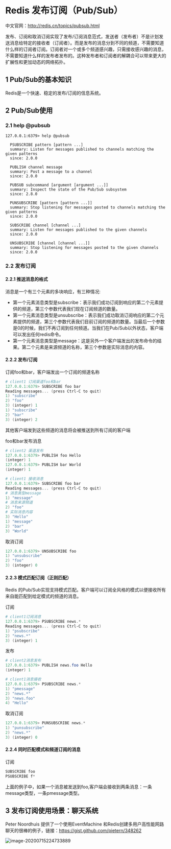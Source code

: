 # Redis 发布订阅（Pub/Sub）

中文官网：http://redis.cn/topics/pubsub.html

发布、订阅和取消订阅实现了发布/订阅消息范式，发送者（发布者）不是计划发送消息给特定的接收者（订阅者）。而是发布的消息分到不同的频道，不需要知道什么样的订阅者订阅。订阅者对一个或多个频道感兴趣，只需接收感兴趣的消息，不需要知道什么样的发布者发布的。这种发布者和订阅者的解耦合可以带来更大的扩展性和更加动态的网络拓扑。

## 1 Pub/Sub的基本知识

Redis是一个快速、稳定的发布/订阅的信息系统。

## 2 Pub/Sub使用

### 2.1 help @pubsub

```
127.0.0.1:6379> help @pubsub

  PSUBSCRIBE pattern [pattern ...]
  summary: Listen for messages published to channels matching the given patterns
  since: 2.0.0

  PUBLISH channel message
  summary: Post a message to a channel
  since: 2.0.0

  PUBSUB subcommand [argument [argument ...]]
  summary: Inspect the state of the Pub/Sub subsystem
  since: 2.8.0

  PUNSUBSCRIBE [pattern [pattern ...]]
  summary: Stop listening for messages posted to channels matching the given patterns
  since: 2.0.0

  SUBSCRIBE channel [channel ...]
  summary: Listen for messages published to the given channels
  since: 2.0.0

  UNSUBSCRIBE [channel [channel ...]]
  summary: Stop listening for messages posted to the given channels
  since: 2.0.0
```

### 2.2 发布订阅

#### 2.2.1 推送消息的格式

消息是一个有三个元素的多块响应，有三种情况:

- 第一个元素消息类型是subscribe：表示我们成功订阅到响应的第二个元素提供的频道，第三个参数代表我们现在订阅频道的数量。
- 第一个元素消息类型是unsubscribe：表示我们成功取消订阅响应的第二个元素提供的频道，第三个参数代表我们目前订阅的频道的数量。当最后一个参数是0的时候，我们不再订阅到任何频道。当我们在Pub/Sub以外状态，客户端可以发出任何redis命令。
- 第一个元素消息类型是message：这是另外一个客户端发出的发布命令的结果。第二个元素是来源频道的名称，第三个参数是实际消息的内容。

#### 2.2.2 发布/订阅

订阅foo和bar，客户端发出一个订阅的频道名称

```powershell
# client1 订阅渠道foo和bar
127.0.0.1:6379> SUBSCRIBE foo bar
Reading messages... (press Ctrl-C to quit)
1) "subscribe"
2) "foo"
3) (integer) 1
1) "subscribe"
2) "bar"
3) (integer) 2
```

其他客户端发到这些频道的消息将会被推送到所有订阅的客户端



foo和bar发布消息

```powershell
# client2 渠道发布
127.0.0.1:6379> PUBLISH foo Hello
(integer) 1
127.0.0.1:6379> PUBLISH bar World
(integer) 1

# client1 接收消息
127.0.0.1:6379> SUBSCRIBE foo bar
Reading messages... (press Ctrl-C to quit)
# 消息类型message
1) "message"
# 消息来源频道
2) "foo"
# 实际消息内容
3) "Hello"
1) "message"
2) "bar"
3) "World"
```

取消订阅

```powershell
127.0.0.1:6379> UNSUBSCRIBE foo
1) "unsubscribe"
2) "foo"
3) (integer) 0	
```

#### 2.2.3 模式匹配订阅（正则匹配）

Redis 的Pub/Sub实现支持模式匹配。客户端可以订阅全风格的模式以便接收所有来自能匹配到给定模式的频道的消息。

订阅

```powershell
# client1订阅消息
127.0.0.1:6379> PSUBSCRIBE news.*
Reading messages... (press Ctrl-C to quit)
1) "psubscribe"
2) "news.*"
3) (integer) 1
```

发布

```powershell
# client2消息发布
127.0.0.1:6379> PUBLISH news.foo Hello
(integer) 1

# client1消息接收
127.0.0.1:6379> PSUBSCRIBE news.*
1) "pmessage"
2) "news.*"
3) "news.foo"
4) "Hello"
```

取消订阅

```powershell
127.0.0.1:6379> PUNSUBSCRIBE news.*
1) "punsubscribe"
2) "news.*"
3) (integer) 0
```

#### 2.2.4 同时匹配模式和频道订阅的消息

订阅

```powershell
SUBSCRIBE foo
PSUBSCRIBE f*
```

上面的例子中，如果一个消息被发送到foo,客户端会接收到两条消息：一条message类型，一条pmessage类型。

## 3 发布订阅使用场景：聊天系统

Peter Noordhuis 提供了一个使用EventMachine 和Redis创建多用户高性能网路聊天的很棒的例子，链接：https://gist.github.com/pietern/348262

![image-20200715224733889](https://yeyangshu-picgo.oss-cn-shanghai.aliyuncs.com/img/image-20200715224733889.png)